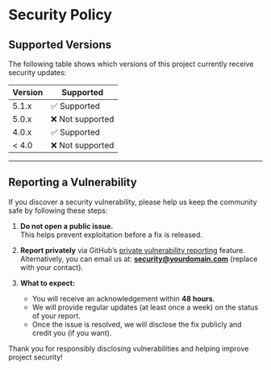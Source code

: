 # Security Policy

## Supported Versions

The following table shows which versions of this project currently receive security updates:

| Version | Supported          |
| ------- | ------------------ |
| 5.1.x   | ✅ Supported        |
| 5.0.x   | ❌ Not supported    |
| 4.0.x   | ✅ Supported        |
| < 4.0   | ❌ Not supported    |

---

## Reporting a Vulnerability

If you discover a security vulnerability, please help us keep the community safe by following these steps:

1. **Do not open a public issue.**  
   This helps prevent exploitation before a fix is released.

2. **Report privately** via GitHub’s [private vulnerability reporting](../../security/advisories/new) feature.  
   Alternatively, you can email us at: **security@yourdomain.com** (replace with your contact).

3. **What to expect:**  
   - You will receive an acknowledgement within **48 hours**.  
   - We will provide regular updates (at least once a week) on the status of your report.  
   - Once the issue is resolved, we will disclose the fix publicly and credit you (if you want).  

Thank you for responsibly disclosing vulnerabilities and helping improve project security!
